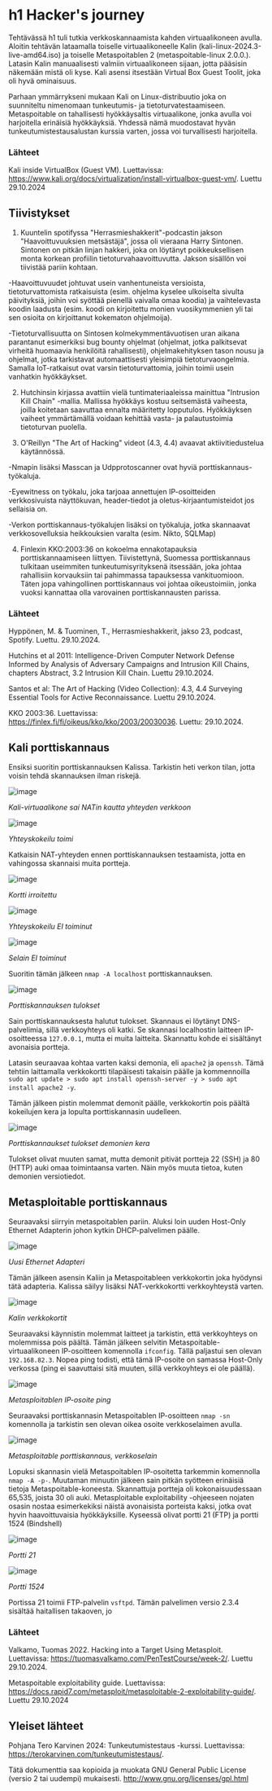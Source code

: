 # h1 Hacker's journey

Tehtävässä h1 tuli tutkia verkkoskannaamista kahden virtuaalikoneen avulla. 
Aloitin tehtävän lataamalla toiselle virtuaalikoneelle Kalin (kali-linux-2024.3-live-amd64.iso) ja toiselle Metaspoitablen 2 (metaspoitable-linux 2.0.0.). Latasin Kalin manuaalisesti valmiin virtuaalikoneen sijaan, jotta pääsisin näkemään mistä oli kyse. Kali asensi itsestään Virtual Box Guest Toolit, joka oli hyvä ominaisuus.

Parhaan ymmärrykseni mukaan Kali on Linux-distribuutio joka on suunniteltu nimenomaan tunkeutumis- ja tietoturvatestaamiseen. Metaspoitable on tahallisesti hyökkäysaltis virtuaalikone, jonka avulla voi harjoitella erinäisiä hyökkäyksiä. Yhdessä nämä muodostavat hyvän tunkeutumistestausalustan kurssia varten, jossa voi turvallisesti harjoitella.

### Lähteet 

Kali inside VirtualBox (Guest VM). Luettavissa: https://www.kali.org/docs/virtualization/install-virtualbox-guest-vm/. Luettu 29.10.2024

## Tiivistykset

1. Kuuntelin spotifyssa "Herrasmieshakkerit"-podcastin jakson "Haavoittuvuuksien metsästäjä", jossa oli vieraana Harry Sintonen. Sintonen on pitkän linjan hakkeri, joka on löytänyt poikkeuksellisen monta korkean profiilin tietoturvahaavoittuvutta. Jakson sisällön voi tiivistää pariin kohtaan.

-Haavoittuvuudet johtuvat usein vanhentuneista versioista, tietoturvattomista ratkaisuista (esim. ohjelma kyselee ulkoiselta sivulta päivityksiä, joihin voi syöttää pienellä vaivalla omaa koodia) ja vaihtelevasta koodin laadusta (esim. koodi on kirjoitettu monien vuosikymmenien yli tai sen osioita on kirjoittanut kokematon ohjelmoija).

-Tietoturvallisuutta on Sintosen kolmekymmentävuotisen uran aikana parantanut esimerkiksi bug bounty ohjelmat (ohjelmat, jotka palkitsevat virheitä huomaavia henkilöitä rahallisesti), ohjelmakehityksen tason nousu ja ohjelmat, jotka tarkistavat automaattisesti yleisimpiä tietoturvaongelmia. Samalla IoT-ratkaisut ovat varsin tietoturvattomia, joihin toimii usein vanhatkin hyökkäykset.

2. Hutchinsin kirjassa avattiin vielä tuntimateriaaleissa mainittua "Intrusion Kill Chain" -mallia. Mallissa hyökkäys kostuu seitsemästä vaiheesta, joilla koitetaan saavuttaa ennalta määritetty lopputulos. Hyökkäyksen vaiheet ymmärtämällä voidaan kehittää vasta- ja palautustoimia tietoturvan puolella.

3. O'Reillyn "The Art of Hacking" videot (4.3, 4.4) avaavat aktiivitiedustelua käytännössä.

-Nmapin lisäksi Masscan ja Udpprotoscanner ovat hyviä porttiskannaus-työkaluja.

-Eyewitness on työkalu, joka tarjoaa annettujen IP-osoitteiden verkkosivuista näyttökuvan, header-tiedot ja oletus-kirjaantumisteidot jos sellaisia on.

-Verkon porttiskannaus-työkalujen lisäksi on työkaluja, jotka skannaavat verkkosovelluksia heikkouksien varalta (esim. Nikto, SQLMap)

4. Finlexin KKO:2003:36 on kokoelma ennakotapauksia porttiskannaamiseen liittyen. Tiivistettynä, Suomessa porttiskannaus tulkitaan useimmiten tunkeutumisyrityksenä itsessään, joka johtaa rahallisiin korvauksiin tai pahimmassa tapauksessa vankituomioon. Täten jopa vahingollinen porttiskannaus voi johtaa oikeustoimiin, jonka vuoksi kannattaa olla varovainen porttiskannausten parissa.

### Lähteet

Hyppönen, M. & Tuominen, T., Herrasmieshakkerit, jakso 23, podcast, Spotify. Luettu. 29.10.2024.

Hutchins et al 2011: Intelligence-Driven Computer Network Defense Informed by Analysis of Adversary Campaigns and Intrusion Kill Chains, chapters Abstract, 3.2 Intrusion Kill Chain. Luettu 29.10.2024.

Santos et al: The Art of Hacking (Video Collection): 4.3, 4.4 Surveying Essential Tools for Active Reconnaissance. Luettu 29.10.2024.

KKO 2003:36. Luettavissa: https://finlex.fi/fi/oikeus/kko/kko/2003/20030036. Luettu: 29.10.2024.

## Kali porttiskannaus

Ensiksi suoritin porttiskannauksen Kalissa. Tarkistin heti verkon tilan, jotta voisin tehdä skannauksen ilman riskejä.

![image](https://github.com/user-attachments/assets/3d410b75-5f74-46a2-9424-48617ecc890b)

_Kali-virtuaalikone saí NATin kautta yhteyden verkkoon_

![image](https://github.com/user-attachments/assets/55e61188-9404-41f8-b99b-a8867a1650a4)

_Yhteyskokeilu toimi_

Katkaisin NAT-yhteyden ennen porttiskannauksen testaamista, jotta en vahingossa skannaisi muita portteja.

![image](https://github.com/user-attachments/assets/04331c98-272c-48b9-b771-494ecac7ec37)

_Kortti irroitettu_

![image](https://github.com/user-attachments/assets/ff855f17-4aa5-41c2-bfb0-295d02508501)

_Yhteyskokeilu EI toiminut_

![image](https://github.com/user-attachments/assets/500f0763-8851-4487-aee6-9b12316717e5)

_Selain EI toiminut_

Suoritin tämän jälkeen `nmap -A localhost` porttiskannauksen.

![image](https://github.com/user-attachments/assets/a6f92320-91cc-4e05-8a55-0d4cc0564fb4)

_Porttiskannauksen tulokset_

Sain porttiskannauksesta halutut tulokset. Skannaus ei löytänyt DNS-palvelimia, sillä verkkoyhteys oli katki. Se skannasi localhostin laitteen IP-osoitteessa `127.0.0.1`, mutta ei muita laitteita. Skannattu kohde ei sisältänyt avonaisia portteja.

Latasin seuraavaa kohtaa varten kaksi demonia, eli `apache2` ja `openssh`. Tämä tehtiin laittamalla verkkokortti tilapäisesti takaisin päälle ja kommennoilla `sudo apt update > sudo apt install openssh-server -y > sudo apt install apache2 -y`.

Tämän jälkeen pistin molemmat demonit päälle, verkkokortin pois päältä kokeilujen kera ja lopulta porttiskannasin uudelleen.

![image](https://github.com/user-attachments/assets/a682466f-f161-47c8-816a-98700ebc8953)

_Porttiskannaukset tulokset demonien kera_


Tulokset olivat muuten samat, mutta demonit pitivät portteja 22 (SSH) ja 80 (HTTP) auki omaa toimintaansa varten. Näin myös muuta tietoa, kuten demonien versiotiedot.

## Metasploitable porttiskannaus

Seuraavaksi siirryin metaspoitablen pariin. Aluksi loin uuden Host-Only Ethernet Adapterin johon kytkin DHCP-palvelimen päälle.

![image](https://github.com/user-attachments/assets/b6afa843-bad9-43d8-bb4b-b40b7aa492fc)

_Uusi Ethernet Adapteri_

Tämän jälkeen asensin Kaliin ja Metaspoitableen verkkokortin joka hyödynsi tätä adapteria. Kalissa säilyy lisäksi NAT-verkkokortti verkkoyhteystä varten.

![image](https://github.com/user-attachments/assets/519fcbb6-0a3c-467f-99b4-67142ea88c4a)

_Kalin verkkokortit_

Seuraavaksi käynnistin molemmat laitteet ja tarkistin, että verkkoyhteys on molemmissa pois päältä. Tämän jälkeen selvitin Metaspoitable-virtuaalikoneen IP-osoitteen komennolla `ifconfig`. Tällä paljastui sen olevan `192.168.82.3`. Nopea ping todisti, että tämä IP-osoite on samassa Host-Only verkossa (ping ei saavuttaisi sitä muuten, sillä verkkoyhteys ei ole päällä).

![image](https://github.com/user-attachments/assets/65fdeb77-782e-4829-b566-4290c6a67a26)

_Metasploitablen IP-osoite ping_

Seuraavaksi porttiskannasin Metaspoitablen IP-osoitteen `nmap -sn` komennolla ja tarkistin sen olevan oikea osoite verkkoselaimen avulla.

![image](https://github.com/user-attachments/assets/53bc6599-0d58-4e46-a172-af92e6146369)

_Metasploitable porttiskannaus, verkkoselain_

Lopuksi skannasin vielä Metaspoitablen IP-osoitetta tarkemmin komennolla `nmap -A -p-`. Muutaman minuutin jälkeen sain pitkän syötteen erinäisiä tietoja Metaspoitable-koneesta. Skannattuja portteja oli kokonaisuudessaan 65,535, joista 30 oli auki. Metasploitable exploitability -ohjeeseen nojaten osasin nostaa esimerkekiksi näistä avonaisista porteista kaksi, jotka ovat hyvin haavoittuvaisia hyökkäyksille. Kyseessä olivat portti 21 (FTP) ja portti 1524 (Bindshell)

![image](https://github.com/user-attachments/assets/a5f8b6d4-cbcb-4a7c-af70-21f2513f0fad)

_Portti 21_

![image](https://github.com/user-attachments/assets/4fd13cd1-aed7-4df9-9278-fa8d0d3c44bc)

_Portti 1524_

Portissa 21 toimii FTP-palvelin `vsftpd`. Tämän palvelimen versio 2.3.4 sisältää haitallisen takaoven, jo

### Lähteet

Valkamo, Tuomas 2022. Hacking into a Target Using Metasploit. Luettavissa: https://tuomasvalkamo.com/PenTestCourse/week-2/. Luettu 29.10.2024.

Metaspoitable exploitability guide. Luettavissa: https://docs.rapid7.com/metasploit/metasploitable-2-exploitability-guide/. Luettu 29.10.2024

## Yleiset lähteet

Pohjana Tero Karvinen 2024: Tunkeutumistestaus -kurssi. Luettavissa: https://terokarvinen.com/tunkeutumistestaus/.

Tätä dokumenttia saa kopioida ja muokata GNU General Public License (versio 2 tai uudempi) mukaisesti. http://www.gnu.org/licenses/gpl.html

